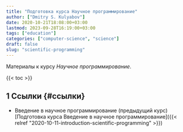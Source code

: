```yaml
---
title: "Подготовка курса Научное программирование"
author: ["Dmitry S. Kulyabov"]
date: 2020-10-21T18:08:00+03:00
lastmod: 2023-09-28T16:19:00+03:00
tags: ["education"]
categories: ["computer-science", "science"]
draft: false
slug: "scientific-programming"
---
```


Материалы к курсу _Научное программирование_.

<!--more-->

{{< toc >}}


## <span class="section-num">1</span> Ссылки {#ссылки}

-   Введение в научное программирование (предыдущий курс) [Подготовка курса Введение в научное программирование]({{< relref "2020-10-11-introduction-scientific-programming" >}})
